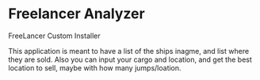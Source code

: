 Freelancer Analyzer
===========

FreeLancer Custom Installer

This application is meant to have a list of the ships inagme, and list where they are sold.
Also you can input your cargo and location, and get the best location to sell, maybe with how many jumps/loation.
